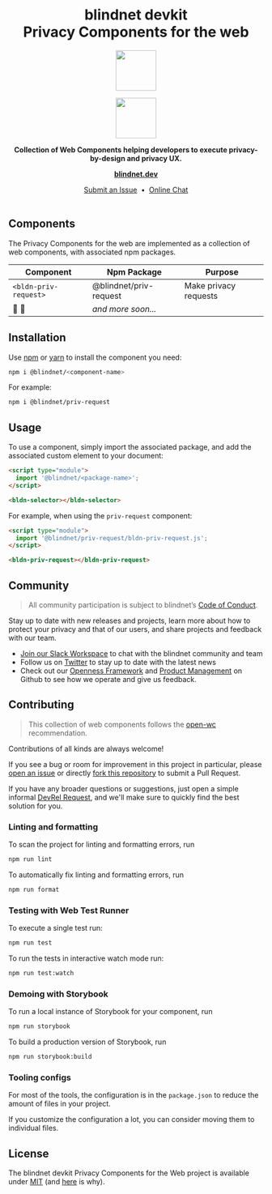 <h1 align="center">
  blindnet devkit<br />
  Privacy Components for the web
</h1>

<p align=center><img src="https://user-images.githubusercontent.com/7578400/163277439-edd00509-1d1b-4565-a0d3-49057ebeb92a.png#gh-light-mode-only" height="80" /></p>
<p align=center><img src="https://user-images.githubusercontent.com/7578400/163549893-117bbd70-b81a-47fd-8e1f-844911e48d68.png#gh-dark-mode-only" height="80" /></p>

<p align="center">
  <strong>Collection of Web Components helping developers to execute privacy-by-design and privacy UX.</strong>
</p>

<p align="center">
  <a href="https://blindnet.dev"><strong>blindnet.dev</strong></a>
</p>

<p align="center">
  <!-- FIXME -->
  <!-- <a href="https://blindnet.dev/docs">Documentation</a>  -->
  <!-- &nbsp;•&nbsp; -->
  <a href="https://github.com/blindnet-io/{project-short-name}/issues">Submit an Issue</a>
  &nbsp;•&nbsp;
  <a href="https://join.slack.com/t/blindnet/shared_invite/zt-1arqlhqt3-A8dPYXLbrnqz1ZKsz6ItOg">Online Chat</a>
  <br>
  <br>
</p>

## Components

The Privacy Components for the web are implemented as a collection of web components, with associated npm packages.

| Component             | Npm Package            | Purpose               |
| --------------------- | ---------------------- | --------------------- |
| `<bldn-priv-request>` | @blindnet/priv-request | Make privacy requests |
| 🚧 👷                 | _and more soon..._        |                       |

<!-- FIXME: ## Get Started

:rocket: Check out our [Quick Start Guide](https://blindnet.dev/docs/quickstart) to get started in a snap. -->

## Installation

Use [npm][npm] or [yarn][yarn] to install the component you need:

```bash
npm i @blindnet/<component-name>
```

For example:

```bash
npm i @blindnet/priv-request
```

## Usage

<!-- FIXME: 📑 The API reference of {type of project, e.g. this SDK} is available on [blindnet.dev](https://blindnet.dev/docs/api_reference/[path-to-project}/latest). -->

To use a component, simply import the associated package, and add the associated custom element to your document:

```html
<script type="module">
  import '@blindnet/<package-name>';
</script>

<bldn-selector></bldn-selector>
```

For example, when using the `priv-request` component:

```html
<script type="module">
  import '@blindnet/priv-request/bldn-priv-request.js';
</script>

<bldn-priv-request></bldn-priv-request>
```

## Community

> All community participation is subject to blindnet’s [Code of Conduct][coc].

Stay up to date with new releases and projects, learn more about how to protect your privacy and that of our users, and share projects and feedback with our team.

- [Join our Slack Workspace][chat] to chat with the blindnet community and team
- Follow us on [Twitter][twitter] to stay up to date with the latest news
- Check out our [Openness Framework][openness] and [Product Management][product] on Github to see how we operate and give us feedback.

## Contributing

> This collection of web components follows the [open-wc](https://github.com/open-wc/open-wc) recommendation.

Contributions of all kinds are always welcome!

If you see a bug or room for improvement in this project in particular, please [open an issue][new-issue] or directly [fork this repository][fork] to submit a Pull Request.

If you have any broader questions or suggestions, just open a simple informal [DevRel Request][request], and we'll make sure to quickly find the best solution for you.

### Linting and formatting

To scan the project for linting and formatting errors, run

```bash
npm run lint
```

To automatically fix linting and formatting errors, run

```bash
npm run format
```

### Testing with Web Test Runner

To execute a single test run:

```bash
npm run test
```

To run the tests in interactive watch mode run:

```bash
npm run test:watch
```

### Demoing with Storybook

To run a local instance of Storybook for your component, run

```bash
npm run storybook
```

To build a production version of Storybook, run

```bash
npm run storybook:build
```

### Tooling configs

For most of the tools, the configuration is in the `package.json` to reduce the amount of files in your project.

If you customize the configuration a lot, you can consider moving them to individual files.

## License

The blindnet devkit Privacy Components for the Web project is available under [MIT][license] (and [here](https://github.com/blindnet-io/openness-framework/blob/main/docs/decision-records/DR-0001-oss-license.md) is why).

<!-- project's URLs -->

[new-issue]: https://github.com/blindnet-io/privacy-components-web/issues/new/choose
[fork]: https://github.com/blindnet-io/privacy-components-web/fork

<!-- Tools -->

[npm]: https://docs.npmjs.com/
[yarn]: https://yarnpkg.com/

<!-- common URLs -->

[devkit]: https://github.com/blindnet-io/blindnet.dev
[openness]: https://github.com/blindnet-io/openness-framework
[product]: https://github.com/blindnet-io/product-management
[request]: https://github.com/blindnet-io/devrel-management/issues/new?assignees=noelmace&labels=request%2Ctriage&template=request.yml&title=%5BRequest%5D%3A+
[chat]: https://join.slack.com/t/blindnet/shared_invite/zt-1arqlhqt3-A8dPYXLbrnqz1ZKsz6ItOg
[twitter]: https://twitter.com/blindnet_io
[docs]: https://blindnet.dev/docs
[changelog]: CHANGELOG.md
[license]: LICENSE
[coc]: https://github.com/blindnet-io/openness-framework/blob/main/CODE_OF_CONDUCT.md
